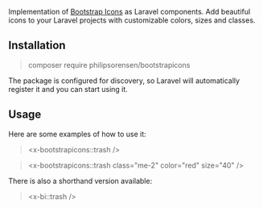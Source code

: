 Implementation of [Bootstrap Icons](https://icons.getbootstrap.com) as Laravel components. Add beautiful icons to your Laravel projects with customizable colors, sizes and classes. 

## Installation

> composer require philipsorensen/bootstrapicons

The package is configured for discovery, so Laravel will automatically register it and you can start using it. 

## Usage
Here are some examples of how to use it: 

> <x-bootstrapicons::trash />

> <x-bootstrapicons::trash class="me-2" color="red" size="40" />

There is also a shorthand version available: 

> <x-bi::trash />